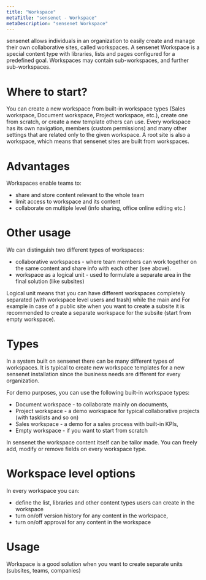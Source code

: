 ```yaml
---
title: "Workspace"
metaTitle: "sensenet - Workspace"
metaDescription: "sensenet Workspace"
---
```

sensenet allows individuals in an organization to easily create and manage their own collaborative sites, called workspaces. A sensenet Workspace is a special content type with libraries, lists and pages configured for a predefined goal. Workspaces may contain sub-workspaces, and further sub-workspaces.

# Where to start?
You can create a new workspace from built-in workspace types (Sales workspace, Document workspace, Project workspace, etc.), create one from scratch, or create a new template others can use. Every workspace has its own navigation, members (custom permissions) and many other settings that are related only to the given workspace. A root site is also a workspace, which means that sensenet sites are built from workspaces.

# Advantages
Workspaces enable teams to:

- share and store content relevant to the whole team
- limit access to workspace and its content
- collaborate on multiple level (info sharing, office online editing etc.)

# Other usage
We can distinguish two different types of workspaces:
- collaborative workspaces - where team members can work together on the same content and share info with each other (see above).
- workspace as a logical unit - used to formulate a separate area in the final solution (like subsites)

Logical unit means that you can have different workspaces completely separated (with workspace level users and trash) while the main  and For example in case of a public site when you want to create a subsite it is recommended to create a separate workspace for the subsite (start from empty workspace).

# Types
In a system built on sensenet there can be many different types of workspaces. It is typical to create new workspace templates for a new sensenet installation since the business needs are different for every organization. 

For demo purposes, you can use the following built-in workspace types:
- Document workspace - to collaborate mainly on documents,
- Project workspace - a demo workspace for typical collaborative projects (with tasklists and so on)
- Sales workspace - a demo for a sales process with built-in KPIs,
- Empty workspace - if you want to start from scratch

In sensenet the workspace content itself can be tailor made. You can freely add, modify or remove fields on every workspace type.

# Workspace level options
In every workspace you can:

- define the list, libraries and other content types users can create in the workspace
- turn on/off version history for any content in the workspace,
- turn on/off approval for any content in the workspace

# Usage
Workspace is a good solution when you want to create separate units (subsites, teams, companies)
